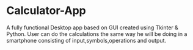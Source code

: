 # Calculator-App
A fully functional Desktop app based on GUI created using  Tkinter &amp; Python. User can do the calculations the same way he will be doing in a smartphone consisting of input,symbols,operations and output.
